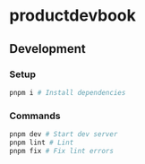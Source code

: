 # productdevbook

## Development

### Setup

```bash
pnpm i # Install dependencies
```

### Commands

```bash
pnpm dev # Start dev server
pnpm lint # Lint
pnpm fix # Fix lint errors
```